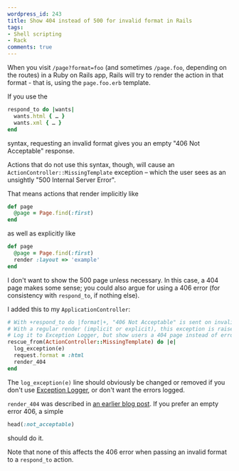```yaml
---
wordpress_id: 243
title: Show 404 instead of 500 for invalid format in Rails
tags:
- Shell scripting
- Rack
comments: true
---
```

When you visit <code>/page?format=foo</code> (and sometimes <code>/page.foo</code>, depending on the routes) in a Ruby on Rails app, Rails will try to render the action in that format - that is, using the <code>page.foo.erb</code> template.

If you use the

``` ruby
respond_to do |wants|
  wants.html { … }
  wants.xml { … }
end
```
syntax, requesting an invalid format gives you an empty "406 Not Acceptable" response.

Actions that do not use this syntax, though, will cause an <code>ActionController::MissingTemplate</code> exception – which the user sees as an unsightly "500 Internal Server Error".

<!--more-->

That means actions that render implicitly like

``` ruby
def page
  @page = Page.find(:first)
end
```
as well as explicitly like

``` ruby
def page
  @page = Page.find(:first)
  render :layout => 'example'
end
```

I don't want to show the 500 page unless necessary. In this case, a 404 page makes some sense; you could also argue for using a 406 error (for consistency with <code>respond_to</code>, if nothing else).

I added this to my <code>ApplicationController</code>:

``` ruby
# With +respond_to do |format|+, "406 Not Acceptable" is sent on invalid format.
# With a regular render (implicit or explicit), this exception is raised instead.
# Log it to Exception Logger, but show users a 404 page instead of error 500.
rescue_from(ActionController::MissingTemplate) do |e|
  log_exception(e)
  request.format = :html
  render_404
end
```

The <code>log_exception(e)</code> line should obviously be changed or removed if you don't use <a href="http://github.com/henrik/exception_logger/">Exception Logger</a>, or don't want the errors logged.

<code>render_404</code> was described in <a href="http://henrik.nyh.se/2008/07/rails-404">an earlier blog post</a>. If you prefer an empty error 406, a simple

``` ruby
head(:not_acceptable)
```
should do it.

Note that none of this affects the 406 error when passing an invalid format to a <code>respond_to</code> action.
